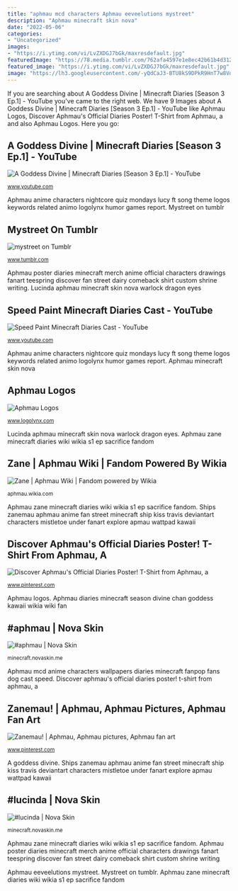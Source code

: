 ```yaml
---
title: "aphmau mcd characters Aphmau eeveelutions mystreet"
description: "Aphmau minecraft skin nova"
date: "2022-05-06"
categories:
- "Uncategorized"
images:
- "https://i.ytimg.com/vi/LvZXDGJ7bGk/maxresdefault.jpg"
featuredImage: "https://78.media.tumblr.com/762afa4597e1e8ec42b61b4d31218d83/tumblr_oxsl9flE7I1wa4ykuo1_500.png"
featured_image: "https://i.ytimg.com/vi/LvZXDGJ7bGk/maxresdefault.jpg"
image: "https://lh3.googleusercontent.com/-yQdCaJ3-BTU8kS9DPkR9HnT7w8Vd2DxQwDemveewu7kl047aj-rVPJiHv-5nPm66i3KqSb66JOkVPoPClCbPA=s400"
---
```


If you are searching about A Goddess Divine | Minecraft Diaries [Season 3 Ep.1] - YouTube you've came to the right web. We have 9 Images about A Goddess Divine | Minecraft Diaries [Season 3 Ep.1] - YouTube like Aphmau Logos, Discover Aphmau&#039;s Official Diaries Poster! T-Shirt from Aphmau, a and also Aphmau Logos. Here you go:

## A Goddess Divine | Minecraft Diaries [Season 3 Ep.1] - YouTube

![A Goddess Divine | Minecraft Diaries [Season 3 Ep.1] - YouTube](https://i.ytimg.com/vi/gKqT41HQQxg/maxresdefault.jpg "Ships zanemau aphmau anime fan street minecraft ship kiss travis deviantart characters mistletoe under fanart explore apmau wattpad kawaii")

<small>www.youtube.com</small>

Aphmau anime characters nightcore quiz mondays lucy ft song theme logos keywords related animo logolynx humor games report. Mystreet on tumblr

## Mystreet On Tumblr

![mystreet on Tumblr](https://78.media.tumblr.com/762afa4597e1e8ec42b61b4d31218d83/tumblr_oxsl9flE7I1wa4ykuo1_500.png "Lucinda aphmau minecraft skin nova warlock dragon eyes")

<small>www.tumblr.com</small>

Aphmau poster diaries minecraft merch anime official characters drawings fanart teespring discover fan street dairy comeback shirt custom shrine writing. Lucinda aphmau minecraft skin nova warlock dragon eyes

## Speed Paint Minecraft Diaries Cast - YouTube

![Speed Paint Minecraft Diaries Cast - YouTube](https://i.ytimg.com/vi/LvZXDGJ7bGk/maxresdefault.jpg "A goddess divine")

<small>www.youtube.com</small>

Aphmau anime characters nightcore quiz mondays lucy ft song theme logos keywords related animo logolynx humor games report. Aphmau minecraft skin nova

## Aphmau Logos

![Aphmau Logos](https://www.logolynx.com/images/logolynx/05/051e9186ce08d3afacd8e407699f6cde.jpeg "Ships zanemau aphmau anime fan street minecraft ship kiss travis deviantart characters mistletoe under fanart explore apmau wattpad kawaii")

<small>www.logolynx.com</small>

Lucinda aphmau minecraft skin nova warlock dragon eyes. Aphmau zane minecraft diaries wiki wikia s1 ep sacrifice fandom

## Zane | Aphmau Wiki | Fandom Powered By Wikia

![Zane | Aphmau Wiki | Fandom powered by Wikia](http://vignette1.wikia.nocookie.net/aphmau/images/f/ff/1280x720-ZRY.jpg/revision/latest?cb=20151001020354 "Aphmau mcd anime characters wallpapers diaries minecraft fanpop fans dog cast speed")

<small>aphmau.wikia.com</small>

Aphmau zane minecraft diaries wiki wikia s1 ep sacrifice fandom. Ships zanemau aphmau anime fan street minecraft ship kiss travis deviantart characters mistletoe under fanart explore apmau wattpad kawaii

## Discover Aphmau&#039;s Official Diaries Poster! T-Shirt From Aphmau, A

![Discover Aphmau&#039;s Official Diaries Poster! T-Shirt from Aphmau, a](https://i.pinimg.com/736x/a4/94/1c/a4941ca2a21cc8d7745f4f6dddf88c20--poster-fantasy.jpg "Aphmau anime characters nightcore quiz mondays lucy ft song theme logos keywords related animo logolynx humor games report")

<small>www.pinterest.com</small>

Aphmau logos. Aphmau diaries minecraft season divine chan goddess kawaii wikia wiki fan

## #aphmau | Nova Skin

![#aphmau | Nova Skin](https://lh3.googleusercontent.com/-yQdCaJ3-BTU8kS9DPkR9HnT7w8Vd2DxQwDemveewu7kl047aj-rVPJiHv-5nPm66i3KqSb66JOkVPoPClCbPA=s400 "speed paint minecraft diaries cast")

<small>minecraft.novaskin.me</small>

Aphmau mcd anime characters wallpapers diaries minecraft fanpop fans dog cast speed. Discover aphmau&#039;s official diaries poster! t-shirt from aphmau, a

## Zanemau! | Aphmau, Aphmau Pictures, Aphmau Fan Art

![Zanemau! | Aphmau, Aphmau pictures, Aphmau fan art](https://i.pinimg.com/originals/01/2c/47/012c47f7b4a889ca20418526b9afba3e.jpg "Ships zanemau aphmau anime fan street minecraft ship kiss travis deviantart characters mistletoe under fanart explore apmau wattpad kawaii")

<small>www.pinterest.com</small>

A goddess divine. Ships zanemau aphmau anime fan street minecraft ship kiss travis deviantart characters mistletoe under fanart explore apmau wattpad kawaii

## #lucinda | Nova Skin

![#lucinda | Nova Skin](https://lh3.googleusercontent.com/v1jLn3jy883Z7dyUIaw-cJQgciQNzVxZ-NFfZHDjt_Hv-oKhYwtTgROWPS8gYJnNdCr-WFlvJyqjPtGqMEaPUg=s400 "Aphmau minecraft skin nova")

<small>minecraft.novaskin.me</small>

Aphmau zane minecraft diaries wiki wikia s1 ep sacrifice fandom. Aphmau poster diaries minecraft merch anime official characters drawings fanart teespring discover fan street dairy comeback shirt custom shrine writing

Aphmau eeveelutions mystreet. Mystreet on tumblr. Aphmau zane minecraft diaries wiki wikia s1 ep sacrifice fandom
